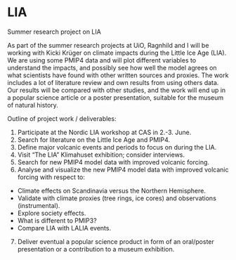 # LIA
Summer research project on LIA

As part of the summer research projects at UiO, Ragnhild and I will be working with Kicki Krüger on climate impacts during the Little Ice Age (LIA). We are using some PMIP4 data and will plot different variables to understand the impacts, and possibly see how well the model agrees on what scientists have found with other written sources and proxies. The work includes a lot of literature review and own results from using others data. Our results will be compared with other studies, and the work will end up in a popular science article or a poster presentation, suitable for the museum of natural history.

Outline of project work / deliverables:
1. Participate at the Nordic LIA workshop at CAS in 2.-3. June.
2. Search for literature on the Little Ice Age and PMIP4.
3. Define major volcanic events and periods to focus on during the LIA.
4. Visit “The LIA” Klimahuset exhibition; consider interviews.
5. Search for new PMIP4 model data with improved volcanic forcing.
6. Analyse and visualize the new PMIP4 model data with improved volcanic forcing with respect to:
  - Climate effects on Scandinavia versus the Northern Hemisphere.
  - Validate with climate proxies (tree rings, ice cores) and observations (instrumental).
  - Explore society effects.
  - What is different to PMIP3?
  - Compare LIA with LALIA events.
7. Deliver eventual a popular science product in form of an oral/poster presentation or a
contribution to a museum exhibition.
